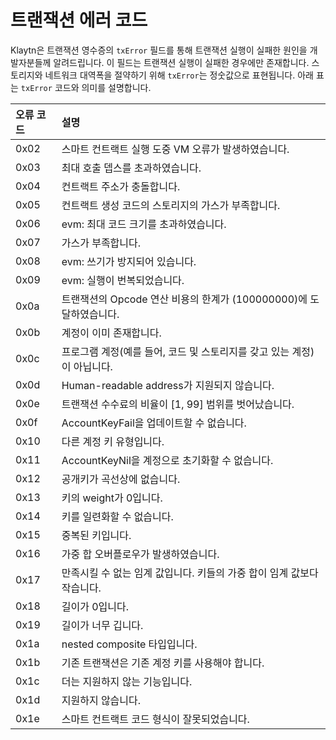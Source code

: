 # 트랜잭션 에러 코드 <a id="transaction-error-codes"></a>

Klaytn은 트랜잭션 영수증의 `txError` 필드를 통해 트랜잭션 실행이 실패한 원인을 개발자분들께 알려드립니다. 이 필드는 트랜잭션 실행이 실패한 경우에만 존재합니다. 스토리지와 네트워크 대역폭을 절약하기 위해 `txError`는 정숫값으로 표현됩니다. 아래 표는 `txError` 코드와 의미를 설명합니다.

| 오류 코드 | 설명                                                |
|:----- |:------------------------------------------------- |
| 0x02  | 스마트 컨트랙트 실행 도중 VM 오류가 발생하였습니다.                    |
| 0x03  | 최대 호출 뎁스를 초과하였습니다.                                |
| 0x04  | 컨트랙트 주소가 충돌합니다.                                   |
| 0x05  | 컨트랙트 생성 코드의 스토리지의 가스가 부족합니다.                      |
| 0x06  | evm: 최대 코드 크기를 초과하였습니다.                           |
| 0x07  | 가스가 부족합니다.                                        |
| 0x08  | evm: 쓰기가 방지되어 있습니다.                               |
| 0x09  | evm: 실행이 번복되었습니다.                                 |
| 0x0a  | 트랜잭션의 Opcode 연산 비용의 한계가 \(100000000\)에 도달하였습니다. |
| 0x0b  | 계정이 이미 존재합니다.                                     |
| 0x0c  | 프로그램 계정\(예를 들어, 코드 및 스토리지를 갖고 있는 계정\)이 아닙니다.    |
| 0x0d  | Human-readable address가 지원되지 않습니다.                |
| 0x0e  | 트랜잭션 수수료의 비율이 \[1, 99\] 범위를 벗어났습니다.             |
| 0x0f  | AccountKeyFail을 업데이트할 수 없습니다.                     |
| 0x10  | 다른 계정 키 유형입니다.                                    |
| 0x11  | AccountKeyNil을 계정으로 초기화할 수 없습니다.                  |
| 0x12  | 공개키가 곡선상에 없습니다.                                   |
| 0x13  | 키의 weight가 0입니다.                                  |
| 0x14  | 키를 일련화할 수 없습니다.                                   |
| 0x15  | 중복된 키입니다.                                         |
| 0x16  | 가중 합 오버플로우가 발생하였습니다.                              |
| 0x17  | 만족시킬 수 없는 임계 값입니다. 키들의 가중 합이 임계 값보다 작습니다.         |
| 0x18  | 길이가 0입니다.                                         |
| 0x19  | 길이가 너무 깁니다.                                       |
| 0x1a  | nested composite 타입입니다.                           |
| 0x1b  | 기존 트랜잭션은 기존 계정 키를 사용해야 합니다.                       |
| 0x1c  | 더는 지원하지 않는 기능입니다.                                 |
| 0x1d  | 지원하지 않습니다.                                        |
| 0x1e  | 스마트 컨트랙트 코드 형식이 잘못되었습니다.                          |

